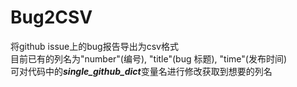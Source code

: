 # Bug2CSV
 将github issue上的bug报告导出为csv格式<br>
 目前已有的列名为"number"(编号), "title"(bug 标题), "time"(发布时间)<br>
 可对代码中的***single_github_dict***变量名进行修改获取到想要的列名<br>
